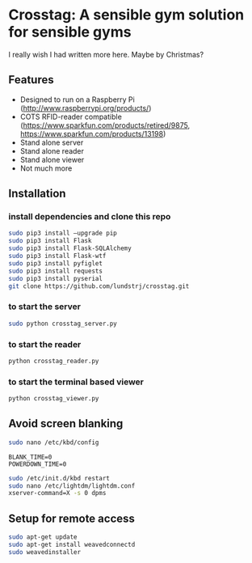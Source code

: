 Crosstag: A sensible gym solution for sensible gyms
=========================
I really wish I had written more here. Maybe by Christmas?

Features
--------

- Designed to run on a Raspberry Pi (http://www.raspberrypi.org/products/)
- COTS RFID-reader compatible (https://www.sparkfun.com/products/retired/9875, https://www.sparkfun.com/products/13198)
- Stand alone server
- Stand alone reader
- Stand alone viewer
- Not much more

Installation
------------
### install dependencies and clone this repo
```sh
sudo pip3 install —upgrade pip
sudo pip3 install Flask
sudo pip3 install Flask-SQLAlchemy
sudo pip3 install Flask-wtf
sudo pip3 install pyfiglet
sudo pip3 install requests
sudo pip3 install pyserial
git clone https://github.com/lundstrj/crosstag.git
```
### to start the server
```sh
sudo python crosstag_server.py
```
### to start the reader
```sh
python crosstag_reader.py
```
### to start the terminal based viewer
```sh
python crosstag_viewer.py
```

Avoid screen blanking
---------------------
```sh
sudo nano /etc/kbd/config
```
```
BLANK_TIME=0
POWERDOWN_TIME=0
```
```sh
sudo /etc/init.d/kbd restart
sudo nano /etc/lightdm/lightdm.conf
xserver-command=X -s 0 dpms
```
Setup for remote access
-----------------------
```sh
sudo apt-get update
sudo apt-get install weavedconnectd
sudo weavedinstaller
```
